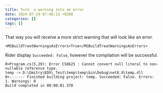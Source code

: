 ```yaml
---
title: Turn  a warning into an error
date: 2024-07-29 07:46:13 +0200
categories: []
tags: []
---
```

That way you will receive a more strict warning that will look like an error. 

`<MSBuildTreatWarningsAsErrors>True</MSBuildTreatWarningsAsErrors>`

Rider display `Succeeded: False`, however the compilation will be successful.

```console
0>Program.cs(5,29): Error CS8625 : Cannot convert null literal to non-nullable reference type.
temp -> D:\Dmitry\EDX\_Test\temp\temp\bin\Debug\net8.0\temp.dll
0>------- Finished building project: temp. Succeeded: False. Errors: 1. Warnings: 0
Build completed in 00:00:01.378
```
